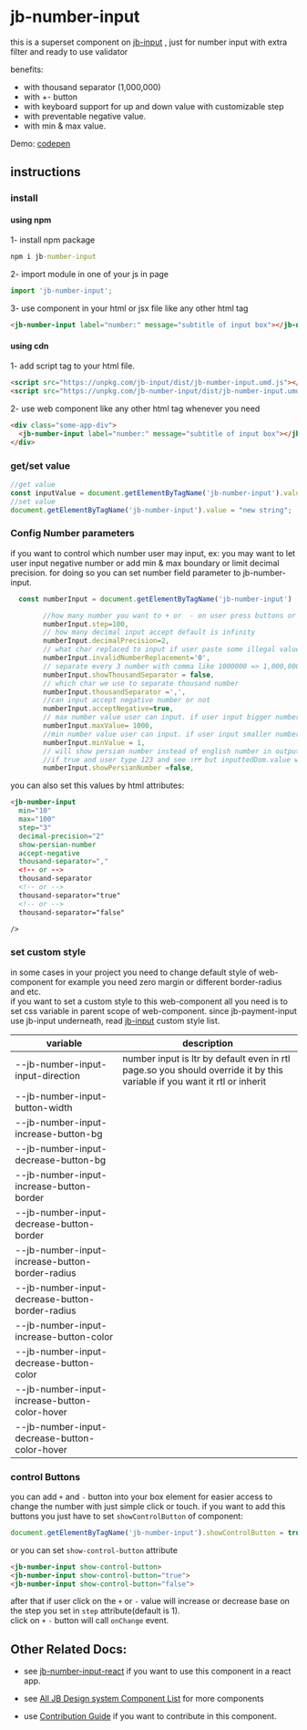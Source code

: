 # jb-number-input

this is a superset component on [jb-input](https://github.com/javadbat/jb-input) , just for number input with extra filter and ready to use validator

benefits:

- with thousand separator (1,000,000)
- with  +- button
- with keyboard support for up and down value with customizable step
- with preventable negative value.
- with min & max value.


Demo: [codepen](https://codepen.io/javadbat/pen/gONgKRw) 

## instructions

### install

#### using npm

1- install npm package
```cmd
npm i jb-number-input
```

2- import module in one of your js in page

```js
import 'jb-number-input';

```

3- use component in your html or jsx file like any other html tag

```html
<jb-number-input label="number:" message="subtitle of input box"></jb-number-input>
```
#### using cdn

1- add script tag to your html file.

```HTML
<script src="https://unpkg.com/jb-input/dist/jb-number-input.umd.js"></script>
<script src="https://unpkg.com/jb-number-input/dist/jb-number-input.umd.js"></script>
```
2- use web component like any other html tag whenever you need

```html
<div class="some-app-div">
  <jb-number-input label="number:" message="subtitle of input box"></jb-number-input>
</div>
```
### get/set value

```js
//get value
const inputValue = document.getElementByTagName('jb-number-input').value;
//set value
document.getElementByTagName('jb-number-input').value = "new string";
```
### Config Number parameters

if you want to control which number user may input, ex: you may want to let user input negative number or add min & max boundary or limit decimal precision. for doing so you can set number field parameter to jb-number-input.    

```javascript
  const numberInput = document.getElementByTagName('jb-number-input')

        //how many number you want to + or  - on user press buttons or use arrow keys default is 1
        numberInput.step=100,
        // how many decimal input accept default is infinity
        numberInput.decimalPrecision=2,
        // what char replaced to input if user paste some illegal value default is '' (empty string)
        numberInput.invalidNumberReplacement='0',
        // separate every 3 number with comma like 1000000 => 1,000,000
        numberInput.showThousandSeparator = false,
        // which char we use to separate thousand number
        numberInput.thousandSeparator =',',
        //can input accept negative number or not
        numberInput.acceptNegative=true,
        // max number value user can input. if user input bigger number it will be set to max
        numberInput.maxValue= 1000,
        //min number value user can input. if user input smaller number it will be set to this value.
        numberInput.minValue = 1,
        // will show persian number instead of english number in output but original input value remain in english char
        //if true and user type 123 and see ۱۲۳ but inputtedDom.value will be 123
        numberInput.showPersianNumber =false,
```

you can also set this values by html attributes:
```html
<jb-number-input 
  min="10"
  max="100"
  step="3"
  decimal-precision="2"
  show-persian-number
  accept-negative
  thousand-separator=","
  <!-- or -->
  thousand-separator
  <!-- or -->
  thousand-separator="true"
  <!-- or -->
  thousand-separator="false"

/>
```



### set custom style

in some cases in your project you need to change default style of web-component for example you need zero margin or different border-radius and etc.    
if you want to set a custom style to this web-component all you need is to set css variable in parent scope of web-component.
since jb-payment-input use jb-input underneath, read [jb-input](https://github.com/javadbat/jb-input) custom style list.

| variable                                       | description |
|------------------------------------------------|-------------|
| --jb-number-input-input-direction              | number input is ltr by default even in rtl page.so you should override it by this variable if you want it rtl or inherit |
| --jb-number-input-button-width                 | |
| --jb-number-input-increase-button-bg           | |
| --jb-number-input-decrease-button-bg           | |
| --jb-number-input-increase-button-border       | |
| --jb-number-input-decrease-button-border       | |
| --jb-number-input-increase-button-border-radius| |
| --jb-number-input-decrease-button-border-radius| |
| --jb-number-input-increase-button-color        | |
| --jb-number-input-decrease-button-color        | |
| --jb-number-input-increase-button-color-hover  | |
| --jb-number-input-decrease-button-color-hover  | |

### control Buttons
you can add `+` and `-` button into your box element for easier access to change the number with just simple click or touch.
if you want to add this buttons you just have to set `showControlButton` of component:

```js
document.getElementByTagName('jb-number-input').showControlButton = true //or false
```
or you can set `show-control-button` attribute 
```html
<jb-number-input show-control-button>
<jb-number-input show-control-button="true">
<jb-number-input show-control-button="false">
```
after that if user click on the `+` or `-` value will increase or decrease base on the step you set in `step` attribute(default is 1).    
click on `+` `-` button will call `onChange` event.

## Other Related Docs:

- see [jb-number-input-react](https://github.com/javadbat/jb-number-input-react) if you want to use this component in a react app.

- see [All JB Design system Component List](https://github.com/javadbat/design-system/blob/master/docs/component-list.md) for more components

- use [Contribution Guide](https://github.com/javadbat/design-system/blob/master/docs/contribution-guide.md) if you want to contribute in this component.